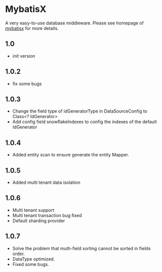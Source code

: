 # MybatisX

A very easy-to-use database middleware. Please see homepage of [mybatisx](http://mayanjun.org/projects/mybatisx) for more details.

## 1.0
- init version

## 1.0.2
- fix some bugs

## 1.0.3
- Change the field type of idGeneratorType in DataSourceConfig to Class<? IdGenerator>
- Add config field snowflakeIndexes to config the indexes of the default IdGenerator

## 1.0.4
- Added entity scan to ensure generate the entity Mapper.

## 1.0.5
- Added multi tenant data isolation

## 1.0.6
- Multi tenant support
- Multi tenant transaction bug fixed
- Default sharding provider

## 1.0.7
- Solve the problem that multi-field sorting cannot be sorted in fields order.
- DataType optimized.
- Fixed some bugs.